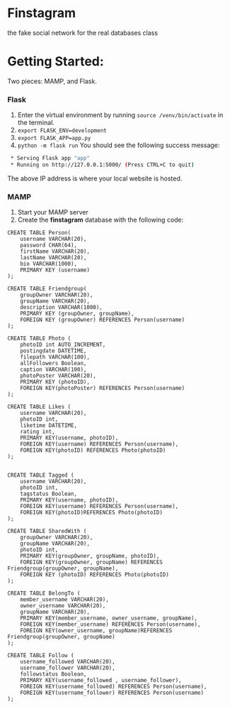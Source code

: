 # Finstagram
the fake social network for the real databases class

# Getting Started:
Two pieces: MAMP, and Flask.
### Flask
1. Enter the virtual environment by running `source /venv/bin/activate` in the terminal.
2. `export FLASK_ENV=development`
3. `export FLASK_APP=app.py`
4. `python -m flask run`
You should see the following success message:
```bash
 * Serving Flask app "app"
 * Running on http://127.0.0.1:5000/ (Press CTRL+C to quit)
```
The above IP address is where your local website is hosted.

### MAMP
1. Start your MAMP server
2. Create the **finstagram** database with the following code:
```
CREATE TABLE Person(
    username VARCHAR(20), 
    password CHAR(64), 
    firstName VARCHAR(20),
    lastName VARCHAR(20),
    bio VARCHAR(1000),
    PRIMARY KEY (username)
);

CREATE TABLE Friendgroup(
    groupOwner VARCHAR(20), 
    groupName VARCHAR(20), 
    description VARCHAR(1000), 
    PRIMARY KEY (groupOwner, groupName),
    FOREIGN KEY (groupOwner) REFERENCES Person(username)
);

CREATE TABLE Photo (
    photoID int AUTO_INCREMENT, 
    postingdate DATETIME,
    filepath VARCHAR(100),
    allFollowers Boolean,
    caption VARCHAR(100),
    photoPoster VARCHAR(20),
    PRIMARY KEY (photoID),
    FOREIGN KEY(photoPoster) REFERENCES Person(username)
);

CREATE TABLE Likes (
    username VARCHAR(20), 
    photoID int, 
    liketime DATETIME, 
    rating int,
    PRIMARY KEY(username, photoID), 
    FOREIGN KEY(username) REFERENCES Person(username),
    FOREIGN KEY(photoID) REFERENCES Photo(photoID)
);  


CREATE TABLE Tagged (
    username VARCHAR(20), 
    photoID int, 
    tagstatus Boolean, 
    PRIMARY KEY(username, photoID), 
    FOREIGN KEY(username) REFERENCES Person(username),
    FOREIGN KEY(photoID)REFERENCES Photo(photoID)
);              

CREATE TABLE SharedWith ( 
    groupOwner VARCHAR(20), 
    groupName VARCHAR(20), 
    photoID int, 
    PRIMARY KEY(groupOwner, groupName, photoID),
    FOREIGN KEY(groupOwner, groupName) REFERENCES Friendgroup(groupOwner, groupName), 
    FOREIGN KEY (photoID) REFERENCES Photo(photoID)
);

CREATE TABLE BelongTo (
    member_username VARCHAR(20), 
    owner_username VARCHAR(20),
    groupName VARCHAR(20), 
    PRIMARY KEY(member_username, owner_username, groupName), 
    FOREIGN KEY(member_username) REFERENCES Person(username),
    FOREIGN KEY(owner_username, groupName)REFERENCES Friendgroup(groupOwner, groupName)
);

CREATE TABLE Follow (
    username_followed VARCHAR(20), 
    username_follower VARCHAR(20), 
    followstatus Boolean,
    PRIMARY KEY(username_followed , username_follower),
    FOREIGN KEY(username_followed) REFERENCES Person(username),
    FOREIGN KEY(username_follower) REFERENCES Person(username)
);
```
